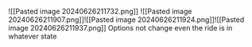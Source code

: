 ![[Pasted image 20240626211732.png]]
![[Pasted image 20240626211907.png]]![[Pasted image 20240626211924.png]]![[Pasted image 20240626211937.png]] 
Options not change even the ride is in whatever state
